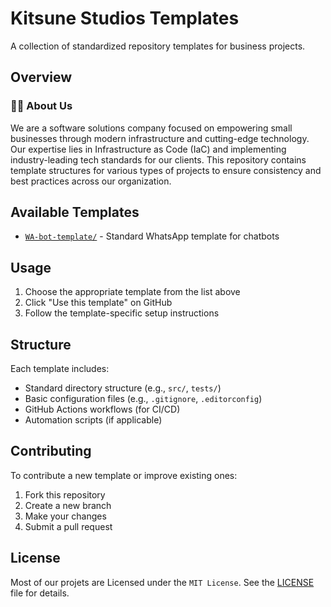 # Kitsune Studios Templates

A collection of standardized repository templates for business projects.

## Overview

### 🙋‍♀️ About Us

We are a software solutions company focused on empowering small businesses through modern infrastructure and cutting-edge technology. Our expertise lies in Infrastructure as Code (IaC) and implementing industry-leading tech standards for our clients.
This repository contains template structures for various types of projects to ensure consistency and best practices across our organization.

## Available Templates

- [`WA-bot-template/`](https://github.com/Kitsune-Studios/WA-bot-template/) - Standard WhatsApp template for chatbots

## Usage

1. Choose the appropriate template from the list above
2. Click "Use this template" on GitHub
3. Follow the template-specific setup instructions

## Structure

Each template includes:

- Standard directory structure (e.g., `src/`, `tests/`)
- Basic configuration files (e.g., `.gitignore`, `.editorconfig`)
- GitHub Actions workflows (for CI/CD)
- Automation scripts (if applicable)

## Contributing

To contribute a new template or improve existing ones:

1. Fork this repository
2. Create a new branch
3. Make your changes
4. Submit a pull request

## License

Most of our projets are Licensed under the `MIT License`. See the [LICENSE](../LICENSE) file for details.